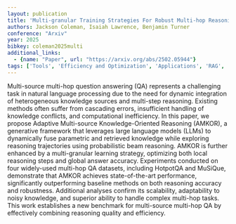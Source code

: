 ```yaml
---
layout: publication
title: 'Multi-granular Training Strategies For Robust Multi-hop Reasoning Over Noisy And Heterogeneous Knowledge Sources'
authors: Jackson Coleman, Isaiah Lawrence, Benjamin Turner
conference: "Arxiv"
year: 2025
bibkey: coleman2025multi
additional_links:
  - {name: "Paper", url: "https://arxiv.org/abs/2502.05944"}
tags: ['Tools', 'Efficiency and Optimization', 'Applications', 'RAG', 'Security', 'Training Techniques']
---
```

Multi-source multi-hop question answering (QA) represents a challenging task
in natural language processing due to the need for dynamic integration of
heterogeneous knowledge sources and multi-step reasoning. Existing methods
often suffer from cascading errors, insufficient handling of knowledge
conflicts, and computational inefficiency. In this paper, we propose Adaptive
Multi-source Knowledge-Oriented Reasoning (AMKOR), a generative framework that
leverages large language models (LLMs) to dynamically fuse parametric and
retrieved knowledge while exploring reasoning trajectories using probabilistic
beam reasoning. AMKOR is further enhanced by a multi-granular learning
strategy, optimizing both local reasoning steps and global answer accuracy.
Experiments conducted on four widely-used multi-hop QA datasets, including
HotpotQA and MuSiQue, demonstrate that AMKOR achieves state-of-the-art
performance, significantly outperforming baseline methods on both reasoning
accuracy and robustness. Additional analyses confirm its scalability,
adaptability to noisy knowledge, and superior ability to handle complex
multi-hop tasks. This work establishes a new benchmark for multi-source
multi-hop QA by effectively combining reasoning quality and efficiency.
